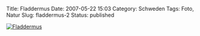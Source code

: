 Title: Fladdermus
Date: 2007-05-22 15:03
Category: Schweden
Tags: Foto, Natur
Slug: fladdermus-2
Status: published

[![Fladdermus](/pic/fladdermu_s.jpg "Fladdermus")](/pic/fladdermu_l.jpg)

